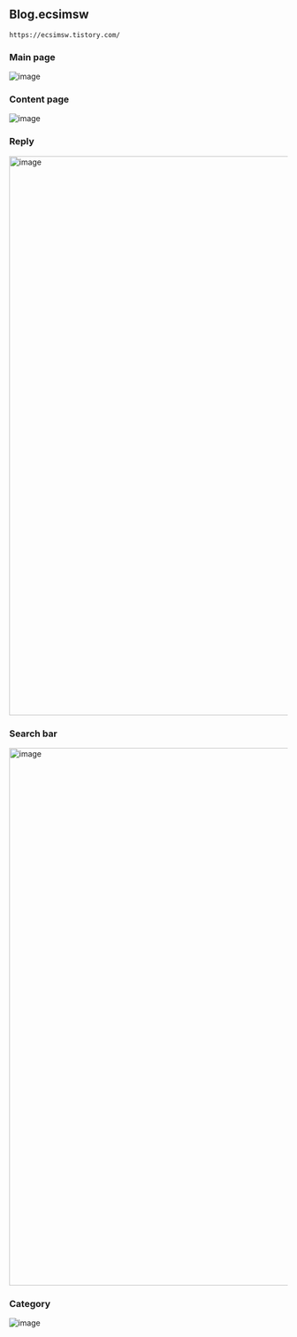 ## Blog.ecsimsw

`https://ecsimsw.tistory.com/`

### Main page
![image](https://github.com/ecsimsw/blog.ecsimsw/assets/46060746/958688c0-17bc-42af-b5e7-ddd4c78f4043)

### Content page

![image](https://github.com/ecsimsw/blog.ecsimsw/assets/46060746/8abe33ff-09dd-4ed1-8e87-11e07a85b3a3)


### Reply

<img width="1011" alt="image" src="https://github.com/ecsimsw/blog.ecsimsw/assets/46060746/85a1c4b5-f1e6-4633-931c-35229e004bdc">

### Search bar

<img width="972" alt="image" src="https://github.com/ecsimsw/blog.ecsimsw/assets/46060746/61cff81e-3032-4626-84b5-0e8a85baec99">

### Category

![image](https://github.com/ecsimsw/blog.ecsimsw/assets/46060746/63908518-ad0b-4dcb-a3cd-9c20af08b2f5)




